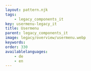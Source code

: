 ```yaml
---
layout: pattern.njk
tags: 
    - legacy_components_it
key: usermenu-legacy_it
title: Usermenu
parent: legacy_components_it
image: legacy/overview/usermenu.webp
keywords: 
order: 330
availablelanguages: 
    - de
    - en
---
```



